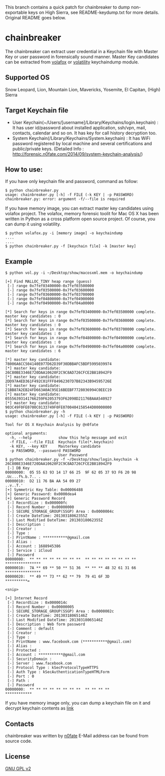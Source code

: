 This branch contains a quick patch for chainbreaker to dump non-exportable keys on High Sierra, see README-keydump.txt for more details. Original README goes below.

chainbreaker
============

The chainbreaker can extract user credential in a Keychain file with Master Key or user password in forensically sound manner.
Master Key candidates can be extracted from [volafox](https://github.com/n0fate/volafox) or [volatility](https://github.com/volatilityfoundation/volatility) keychaindump module.

## Supported OS
Snow Leopard, Lion, Mountain Lion, Mavericks, Yosemite, El Capitan, (High) Sierra

## Target Keychain file
* User Keychain(~/Users/[username]/Library/Keychains/login.keychain) : It has user id/password about installed application, ssh/vpn, mail, contacts, calendar and so on. It has key for call history decryption too.
* System Keychain(/Library/Keychains/System.keychain) : It has WiFi password registered by local machine and several certifications and public/private keys. (Detailed Info : http://forensic.n0fate.com/2014/09/system-keychain-analysis/)

## How to use:

If you have only keychain file and password, command as follow:

    $ python chainbreaker.py 
    usage: chainbreaker.py [-h] -f FILE (-k KEY | -p PASSWORD)
    chainbreaker.py: error: argument -f/--file is required


If you have memory image, you can extract master key candidates using volafox project. The volafox, memory forensic toolit for Mac OS X has been written in Python as a cross platform open source project. Of course, you can dump it using volatility.

    $ python volafox.py -i [memory image] -o keychaindump
    ....
    ....
    $ python chainbreaker.py -f [keychain file] -k [master key]


## Example
    $ python vol.py -i ~/Desktop/show/macosxml.mem -o keychaindump
    
    [+] Find MALLOC_TINY heap range (guess)
     [-] range 0x7fef03400000-0x7fef03500000
     [-] range 0x7fef03500000-0x7fef03600000
     [-] range 0x7fef03600000-0x7fef03700000
     [-] range 0x7fef04800000-0x7fef04900000
     [-] range 0x7fef04900000-0x7fef04a00000
    
    [*] Search for keys in range 0x7fef03400000-0x7fef03500000 complete. master key candidates : 0
    [*] Search for keys in range 0x7fef03500000-0x7fef03600000 complete. master key candidates : 0
    [*] Search for keys in range 0x7fef03600000-0x7fef03700000 complete. master key candidates : 0
    [*] Search for keys in range 0x7fef04800000-0x7fef04900000 complete. master key candidates : 0
    [*] Search for keys in range 0x7fef04900000-0x7fef04a00000 complete. master key candidates : 6
    
    [*] master key candidate: 78006A6CC504140E077D62D39F30DBBAFC5BDF5995039974
    [*] master key candidate: 26C80BE3346E720DAA10620F2C9C8AD726CFCE2B818942F9
    [*] master key candidate: 2DD97A4ED361F492C01FFF84962307D7B82343B94595726E
    [*] master key candidate: 21BB87A2EB24FD663A0AC95E16BEEBF7728036994C0EEC19
    [*] master key candidate: 05556393141766259F62053793F62098D21176BAAA540927
    [*] master key candidate: 903C49F0FE0700C0133749F0FE0700404158544D00000000
    $ python chainbreaker.py -h
    usage: chainbreaker.py [-h] -f FILE (-k KEY | -p PASSWORD)
    
    Tool for OS X Keychain Analysis by @n0fate
    
    optional arguments:
      -h, --help            show this help message and exit
      -f FILE, --file FILE  Keychain file(*.keychain)
      -k KEY, --key KEY     Masterkey candidate
      -p PASSWORD, --password PASSWORD
                            User Password 
    $ python chainbreaker.py -f ~/Desktop/show/login.keychain -k 26C80BE3346E720DAA10620F2C9C8AD726CFCE2B818942F9
     [-] DB Key
    00000000:  05 55 63 93 14 17 66 25  9F 62 05 37 93 F6 20 98  .Uc...f%.b.7.. .
    00000010:  D2 11 76 BA AA 54 09 27                                                   ..v..T.'
    [+] Symmetric Key Table: 0x00006488
    [+] Generic Password: 0x0000dea4
    [+] Generic Password Record
     [-] RecordSize : 0x000000fc
     [-] Record Number : 0x00000000
     [-] SECURE_STORAGE_GROUP(SSGP) Area : 0x0000004c
     [-] Create DateTime: 20130318062355Z
     [-] Last Modified DateTime: 20130318062355Z
     [-] Description : 
     [-] Creator : 
     [-] Type : 
     [-] PrintName : ***********@gmail.com
     [-] Alias : 
     [-] Account : 1688945386
     [-] Service : iCloud
     [-] Password
    00000000:  ** ** ** ** ** ** ** **  ** ** ** ** ** ** ** **  ****************
    00000010:  7A ** 69 ** 50 ** 51 36  ** ** ** 48 32 61 31 66  ****************
    00000020:  ** 49 ** 73 ** 62 ** 79  79 41 6F 3D              **********=
    
    <snip>
    
    [+] Internet Record
     [-] RecordSize : 0x0000014c
     [-] Record Number : 0x00000005
     [-] SECURE_STORAGE_GROUP(SSGP) Area : 0x0000002c
     [-] Create DateTime: 20130318065146Z
     [-] Last Modified DateTime: 20130318065146Z
     [-] Description : Web form password
     [-] Comment : default
     [-] Creator : 
     [-] Type : 
     [-] PrintName : www.facebook.com (***********@gmail.com)
     [-] Alias : 
     [-] Protected : 
     [-] Account : ***********@gmail.com
     [-] SecurityDomain : 
     [-] Server : www.facebook.com
     [-] Protocol Type : kSecProtocolTypeHTTPS
     [-] Auth Type : kSecAuthenticationTypeHTMLForm
     [-] Port : 0
     [-] Path : 
     [-] Password
    00000000:  ** ** ** ** ** ** ** **  ** ** ** **              ************

If you have memory image only, you can dump a keychain file on it and decrypt keychain contents as [link](https://gist.github.com/n0fate/790428d408d54b910956)


## Contacts
chainbreaker was written by [n0fate](http://twitter.com/n0fate)
E-Mail address can be found from source code.

## License
[GNU GPL v2](http://www.gnu.org/licenses/old-licenses/gpl-2.0.html)
